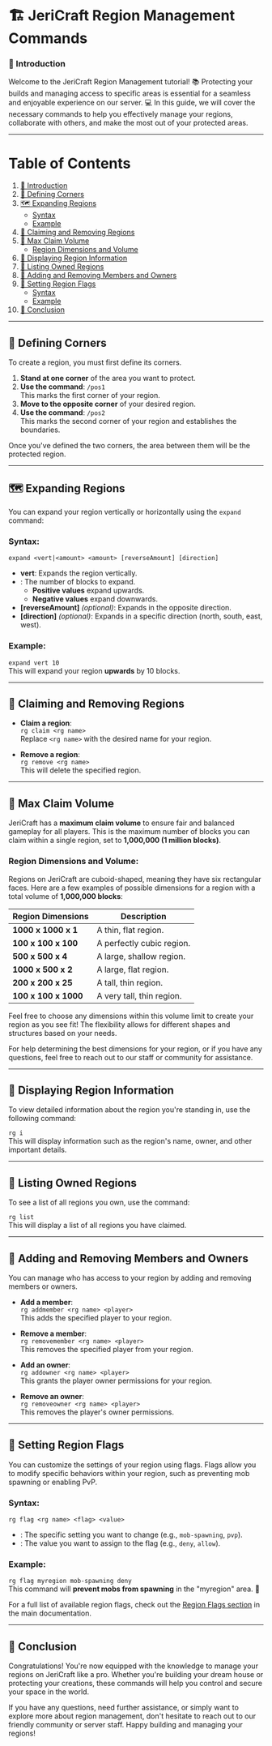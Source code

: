 # 🏗️ JeriCraft Region Management Commands

### 🎯 Introduction

Welcome to the JeriCraft Region Management tutorial! 📚 Protecting your builds and managing access to specific areas is
essential for a seamless and enjoyable experience on our server. 💻 In this guide, we will cover the necessary commands
to help you effectively manage your regions, collaborate with others, and make the most out of your protected areas.

---

# Table of Contents

1. [🎯 Introduction](#-introduction)
2. [🔺 Defining Corners](#-defining-corners)
3. [🗺️ Expanding Regions](#-expanding-regions)
    - [Syntax](#syntax)
    - [Example](#example)
4. [🔐 Claiming and Removing Regions](#-claiming-and-removing-regions)
5. [🌟 Max Claim Volume](#-max-claim-volume)
    - [Region Dimensions and Volume](#region-dimensions-and-volume)
6. [📖 Displaying Region Information](#-displaying-region-information)
7. [📝 Listing Owned Regions](#-listing-owned-regions)
8. [👥 Adding and Removing Members and Owners](#-adding-and-removing-members-and-owners)
9. [🔮 Setting Region Flags](#-setting-region-flags)
    - [Syntax](#syntax-1)
    - [Example](#example-1)
10. [🌟 Conclusion](#-conclusion)

---

## 🔺 Defining Corners

To create a region, you must first define its corners.

1. **Stand at one corner** of the area you want to protect.
2. **Use the command**: `/pos1`  
   This marks the first corner of your region.
3. **Move to the opposite corner** of your desired region.
4. **Use the command**: `/pos2`  
   This marks the second corner of your region and establishes the boundaries.

Once you've defined the two corners, the area between them will be the protected region.

---

## 🗺️ Expanding Regions

You can expand your region vertically or horizontally using the `expand` command:

### Syntax:

`expand <vert|<amount> <amount> [reverseAmount] [direction]`

- **vert**: Expands the region vertically.
- **<amount>**: The number of blocks to expand.
    - **Positive values** expand upwards.
    - **Negative values** expand downwards.
- **[reverseAmount]** *(optional)*: Expands in the opposite direction.
- **[direction]** *(optional)*: Expands in a specific direction (north, south, east, west).

### Example:

`expand vert 10`  
This will expand your region **upwards** by 10 blocks.

---

## 🔐 Claiming and Removing Regions

- **Claim a region**:  
  `rg claim <rg name>`  
  Replace `<rg name>` with the desired name for your region.

- **Remove a region**:  
  `rg remove <rg name>`  
  This will delete the specified region.

---

## 🌟 Max Claim Volume

JeriCraft has a **maximum claim volume** to ensure fair and balanced gameplay for all players. This is the maximum
number of blocks you can claim within a single region, set to **1,000,000 (1 million blocks)**.

### Region Dimensions and Volume:

Regions on JeriCraft are cuboid-shaped, meaning they have six rectangular faces. Here are a few examples of possible
dimensions for a region with a total volume of **1,000,000 blocks**:

| **Region Dimensions** | **Description**           |
|-----------------------|---------------------------|
| **1000 x 1000 x 1**   | A thin, flat region.      |
| **100 x 100 x 100**   | A perfectly cubic region. |
| **500 x 500 x 4**     | A large, shallow region.  |
| **1000 x 500 x 2**    | A large, flat region.     |
| **200 x 200 x 25**    | A tall, thin region.      |
| **100 x 100 x 1000**  | A very tall, thin region. |

Feel free to choose any dimensions within this volume limit to create your region as you see fit! The flexibility allows
for different shapes and structures based on your needs.

For help determining the best dimensions for your region, or if you have any questions, feel free to reach out to our
staff or community for assistance.

---

## 📖 Displaying Region Information

To view detailed information about the region you're standing in, use the following command:

`rg i`  
This will display information such as the region's name, owner, and other important details.

---

## 📝 Listing Owned Regions

To see a list of all regions you own, use the command:

`rg list`  
This will display a list of all regions you have claimed.

---

## 👥 Adding and Removing Members and Owners

You can manage who has access to your region by adding and removing members or owners.

- **Add a member**:  
  `rg addmember <rg name> <player>`  
  This adds the specified player to your region.

- **Remove a member**:  
  `rg removemember <rg name> <player>`  
  This removes the specified player from your region.

- **Add an owner**:  
  `rg addowner <rg name> <player>`  
  This grants the player owner permissions for your region.

- **Remove an owner**:  
  `rg removeowner <rg name> <player>`  
  This removes the player's owner permissions.

---

## 🔮 Setting Region Flags

You can customize the settings of your region using flags. Flags allow you to modify specific behaviors within your
region, such as preventing mob spawning or enabling PvP.

### Syntax:

`rg flag <rg name> <flag> <value>`

- **<flag>**: The specific setting you want to change (e.g., `mob-spawning`, `pvp`).
- **<value>**: The value you want to assign to the flag (e.g., `deny`, `allow`).

### Example:

`rg flag myregion mob-spawning deny`  
This command will **prevent mobs from spawning** in the "myregion" area. 🚫

For a full list of available region flags, check out
the [Region Flags section](/MINECRAFT/features/Main.md#8-WorldGuard) in the
main documentation.

---

## 🌟 Conclusion

Congratulations! You're now equipped with the knowledge to manage your regions on JeriCraft like a pro. Whether you're
building your dream house or protecting your creations, these commands will help you control and secure your space in
the world.

If you have any questions, need further assistance, or simply want to explore more about region management, don't
hesitate to reach out to our friendly community or server staff. Happy building and managing your regions!